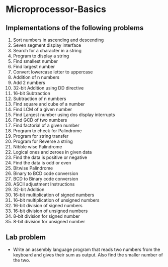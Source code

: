 # Microprocessor-Basics
 
<h2>Implementations of the following problems</h2>
<ol type="1">
 <li>Sort numbers in ascending and descending</li>
 <li>Seven segment display interface</li>
 <li>Search for a character in a string</li>
 <li>Program to display a string</li>
 <li>Find smallest number</li>
 <li>Find largest number</li>
 <li>Convert lowercase letter to uppercase</li>
 <li>Addition of n numbers</li>
 <li>Add 2 numbers</li>
 <li>32-bit Addition using DD directive</li>
 <li>16-bit Subtraction</li>
 <li>Subtraction of n numbers</li>
 <li>Find square and cube of a number</li>
 <li>Find LCM of a given number</li>
 <li>Find Largest number using dos display interrupts</li>
 <li>Find GCD of two numbers</li>
 <li>Find factorial of a given number</li>
 <li>Program to check for Palindrome</li>
 <li>Program for string transfer</li>
 <li>Program for Reverse a string</li>
 <li>Nibble wise Palindrome</li>
 <li>Logical ones and zeroes in given data</li>
 <li>Find the data is positive or negative</li>
 <li>Find the data is odd or even</li>
 <li>Bitwise Palindrome</li>
 <li>Binary to BCD code conversion</li>
 <li>BCD to Binary code conversion</li>
 <li>ASCII adjustment Instructions</li>
 <li>32-bit Addition</li>
 <li>16-bit multiplication of signed numbers</li>
 <li>16-bit multiplication of unsigned numbers</li>
 <li>16-bit division of signed numbers</li>
 <li>16-bit division of unsigned numbers</li>
 <li>8-bit division for signed number</li>
 <li>8-bit division for unsigned number</li>
</ol>


<h2>Lab problem</h2>
<ul>
 <li>Write an assembly language program that reads two numbers from the keyboard and gives their sum as output. Also find the smaller number of the two.</li>
</ul>
